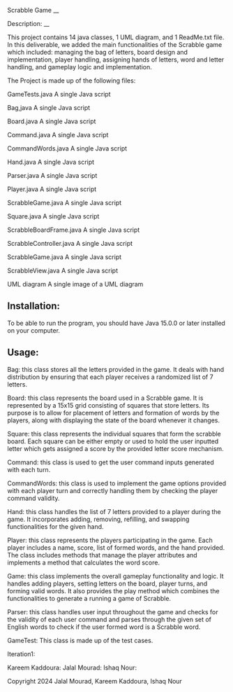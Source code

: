 Scrabble Game
__


Description:
__

This project contains 14 java classes, 1 UML diagram, and 1 ReadMe.txt file.
In this deliverable, we added the main functionalities of the Scrabble game which included: managing the bag of letters, board design and implementation, player handling, assigning hands of letters, word and letter handling, and gameplay logic and implementation.

The Project is made up of the following files:


GameTests.java          A single Java script

Bag,java                A single Java script

Board.java              A single Java script

Command.java            A single Java script

CommandWords.java       A single Java script

Hand.java               A single Java script

Parser.java             A single Java script

Player.java             A single Java script

ScrabbleGame.java       A single Java script

Square.java             A single Java script

ScrabbleBoardFrame.java A single Java script

ScrabbleController.java A single Java script

ScrabbleGame.java       A single Java script

ScrabbleView.java       A single Java script

UML diagram             A single image of a UML diagram



Installation:
-------------
To be able to run the program, you should have Java 15.0.0 or later installed on your
computer.

Usage:
------
Bag: this class stores all the letters provided in the game. It deals with hand distribution by ensuring that each player receives a randomized list of 7 letters.

Board: this class represents the board used in a Scrabble game. It is represented by a 15x15 grid consisting of squares that store letters. Its purpose is to allow for placement of letters and formation of words by the players, along with displaying the state of the board whenever it changes.

Square: this class represents the individual squares that form the scrabble board. Each square can be either empty or used to hold the user inputted letter which gets assigned a score by the provided letter score mechanism.

Command: this class is used to get the user command inputs generated with each turn.

CommandWords: this class is used to implement the game options provided with each player turn and correctly handling them by checking the player command validity.

Hand: this class handles the list of 7 letters provided to a player during the game. It incorporates adding, removing, refilling, and swapping functionalities for the given hand.

Player: this class represents the players participating in the game. Each player includes a name, score, list of formed words, and the hand provided. The class includes methods that manage the player attributes and implements a method that calculates the word score.

Game: this class implements the overall gameplay functionality and logic. It handles adding players, setting letters on the board, player turns, and forming valid words. It also provides the play method which combines the functionalities to generate a running a game of Scrabble.

Parser: this class handles user input throughout the game and checks for the validity of each user command and parses through the given set of English words to check if the user formed word is a Scrabble word.

GameTest: This class is made up of the test cases.


>

Iteration1:

Kareem Kaddoura:
Jalal Mourad:
Ishaq Nour:


Copyright 2024 Jalal Mourad, Kareem Kaddoura, Ishaq Nour